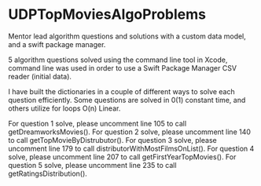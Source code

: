 # UDPTopMoviesAlgoProblems
Mentor lead algorithm questions and solutions with a custom data model, and a swift package manager. 

5 algorithm questions solved using the command line tool in Xcode,
command line was used in order to use a Swift Package Manager CSV reader (initial data). 

I have built the dictionaries in a couple of different ways to solve each question efficiently. 
Some questions are solved in 0(1) constant time, and others utilize for loops O(n) Linear. 

For question 1 solve, please uncomment line 105 to call getDreamworksMovies().
For question 2 solve, please uncomment line 140 to call getTopMovieByDistrubutor().
For question 3 solve, please uncomment line 179 to call distributorWithMostFilmsOnList().
For question 4 solve, please uncomment line 207 to call getFirstYearTopMovies().
For question 5 solve, please uncomment line 235 to call getRatingsDistribution().
